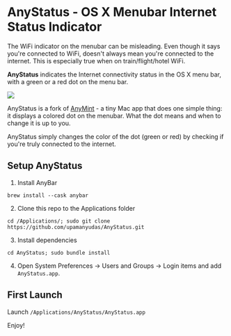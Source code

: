 # AnyStatus - OS X Menubar Internet Status Indicator
The WiFi indicator on the menubar can be misleading. Even though it says you're connected to WiFi, doesn't always mean you're connected to the internet. This is especially true when on train/flight/hotel WiFi.

**AnyStatus** indicates the Internet connectivity status in the OS X menu bar, with a green or a red dot on the menu bar.

![](https://github.com/ajot/menubar-wifi-status/blob/master/assets/demo.gif)

AnyStatus is a fork of [AnyMint](https://github.com/ajot/menubar-wifi-status/) - a tiny Mac app that does one simple thing: it displays a colored dot on the menubar. What the dot means and when to change it is up to you.

AnyStatus simply changes the color of the dot (green or red) by checking if you're truly connected to the internet.

## Setup AnyStatus

1. Install AnyBar
```
brew install --cask anybar
```

2. Clone this repo to the Applications folder
```
cd /Applications/; sudo git clone https://github.com/upamanyudas/AnyStatus.git
```

3. Install dependencies
```
cd AnyStatus; sudo bundle install
```

4. Open System Preferences → Users and Groups → Login items and add  `AnyStatus.app`.

## First Launch
Launch `/Applications/AnyStatus/AnyStatus.app`

Enjoy!
